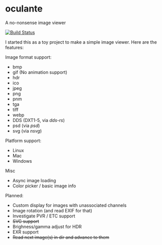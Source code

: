 # oculante
A no-nonsense image viewer


[![Build Status](https://travis-ci.org/woelper/oculante.svg?branch=master)](https://travis-ci.org/woelper/oculante)

I started this as a toy project to make a simple image viewer. Here are the features:

Image format support:
- bmp	
- gif (No animation support)	
- hdr	
- ico	
- jpeg	
- png	
- pnm	
- tga	
- tiff	
- webp	
- DDS (DXT1-5, via _dds-rs_)
- psd (via _psd_)
- svg (via _nsvg_)

Platform support:
- Linux
- Mac
- Windows

Misc
- Async image loading
- Color picker / basic image info

Planned:
- Custom display for images with unassociated channels
- Image rotation (and read EXIF for that)
- Investigate PVR / ETC support
- ~~SVG support~~
- Brighness/gamma adjust for HDR
- EXR support
- ~~Read next image(s) in dir and advance to them~~
